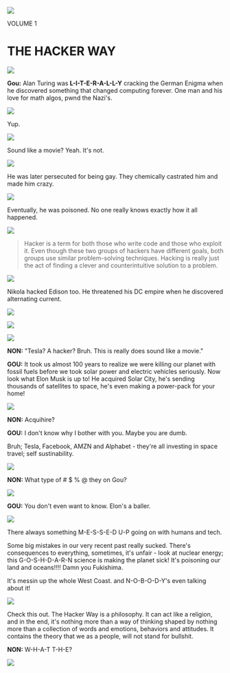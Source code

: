 ![](https://pbs.twimg.com/media/DX9u4HkUQAATino.jpg)

VOLUME 1

# THE HACKER WAY
![](https://pbs.twimg.com/media/DX9vJfEVwAALgrj.jpg)

**Gou:** Alan Turing was **L-I-T-E-R-A-L-L-Y** cracking the German Enigma when he discovered something that changed computing forever. One man and his love for math algos, pwnd the Nazi's.

![](https://pbs.twimg.com/media/DYGO4VwVQAA-CPb.jpg:large)

Yup.

![](https://d1o50x50snmhul.cloudfront.net/wp-content/uploads/2013/07/dn23837-1_800.jpg)

Sound like a movie? Yeah. It's not.

![](https://pbs.twimg.com/media/DYGPsLRVQAA9F0P.jpg)

He was later persecuted for being gay. They chemically castrated him and made him crazy. 

![](https://pbs.twimg.com/media/DYGZmjSV4AAr9RU.jpg)

Eventually, he was poisoned. No one really knows exactly how it all happened.

![](https://pbs.twimg.com/media/DX-JDtbUMAATrSk.jpg)

> Hacker is a term for both those who write code and those who exploit it. Even though these two groups of hackers have different goals, both groups use similar problem-solving techniques. Hacking is really just the act of finding a clever and counterintuitive solution to a problem.

![](https://pbs.twimg.com/media/DX-YAlaVoAASk8h.jpg)

Nikola hacked Edison too. He threatened his DC empire when he discovered alternating current.

![](https://pbs.twimg.com/media/DX-K28EUQAAU2LY.jpg)

![](https://cl.ly/1b2M0p1m2Y2Q/tnc_5.jpg)

![](https://pbs.twimg.com/media/DYGkC85V4AA-dqO.jpg)

**NON:** "Tesla? A hacker? Bruh. This is really does sound like a movie."

**GOU:** It took us almost 100 years to realize we were killing our planet with fossil fuels before we took solar power and electric vehicles seriously. Now look what Elon Musk is up to! He acquired Solar City, he's sending thousands of satellites to space, he's even making a power-pack for your home!

![](https://pbs.twimg.com/media/DX-b12tVAAAxpU8.jpg)

**NON:** Acquihire? 



**GOU:** I don't know why I bother with you. Maybe you are dumb.

Bruh; Tesla, Facebook, AMZN and Alphabet - they're all investing in space travel; self sustinability.

![](https://pbs.twimg.com/media/DX-PTfDVAAEGNjU.jpg)

**NON:** What type of \# $ % @ they on Gou?

![](http://news.nationalgeographic.com/content/dam/news/2016/09/27/Elon-Musk-Mars-SpaceX/02-elon-musk-space-x-mars.jpg)

**GOU:** You don't even want to know. Elon's a baller.

![](https://pbs.twimg.com/media/DX-P76QUQAACnS2.jpg)

There always something M-E-S-S-E-D U-P going on with humans and tech.

Some big mistakes in our very recent past really sucked. There's consequences to everything, sometimes, it's unfair - look at nuclear energy; this G-O-S-H-D-A-R-N science is making the planet sick! It's poisoning our land and oceans!!!! Damn you Fukishima.

It's messin up the whole West Coast. and N-O-B-O-D-Y's even talking about it!

![](http://fukushimawatch.com/wp-content/uploads/2016/07/fukushima_radiation_nuclear_fallout_map.jpg)

Check this out. The Hacker Way is a philosophy. It can act like a religion, and in the end, it's nothing more than a way of thinking shaped by nothing more than a collection of words and emotions, behaviors and attitudes. It contains the theory that we as a people, will not stand for bullshit.

**NON:** W-H-A-T T-H-E?

![](https://pbs.twimg.com/media/DX-Q0x0UQAAwsjF.jpg)





